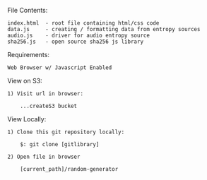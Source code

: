 File Contents:

    index.html  - root file containing html/css code
    data.js 	- creating / formatting data from entropy sources
    audio.js	- driver for audio entropy source
    sha256.js	- open source sha256 js library
    
Requirements:

    Web Browser w/ Javascript Enabled

View on S3:

	1) Visit url in browser: 
		
		...createS3 bucket

View Locally:

	1) Clone this git repository locally:

		$: git clone [gitlibrary]

	2) Open file in browser 

		[current_path]/random-generator
